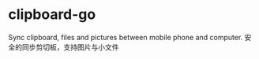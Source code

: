 # clipboard-go
Sync clipboard, files and pictures between mobile phone and computer. 安全的同步剪切板，支持图片与小文件
